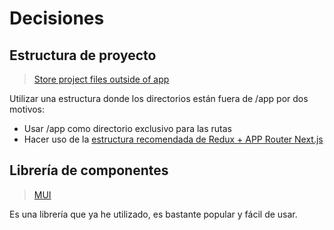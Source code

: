 # Decisiones

## Estructura de proyecto

> [Store project files outside of app](https://nextjs.org/docs/app/building-your-application/routing/colocation#store-project-files-outside-of-app)

Utilizar una estructura donde los directorios están fuera de /app por dos motivos:

-   Usar /app como directorio exclusivo para las rutas
-   Hacer uso de la [estructura recomendada de Redux + APP Router Next.js](https://redux-toolkit.js.org/usage/nextjs#folder-structure)

## Librería de componentes

> [MUI](https://mui.com/)

Es una librería que ya he utilizado, es bastante popular y fácil de usar.